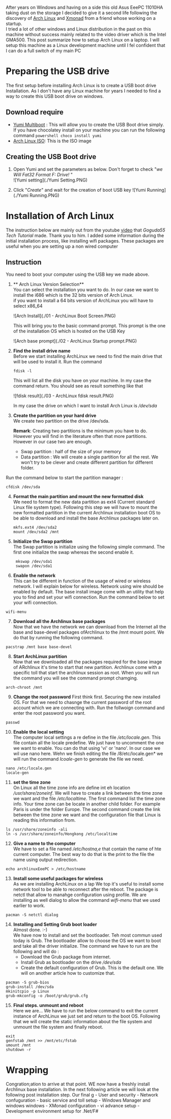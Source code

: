 After years on Windows and having on a side this old Asus EeePC 11010HA taking dust on the storage I decided to give it a second life following the discovery of [Arch Linux](https://www.archlinux.org) and [Xmonad](http://xmonad.org/) from a friend whose working on a startup.  
I tried a lot of other windows and Linux distribution in the past on this machine without success mainly related to the video driver which is the Intel GMA500.  This post summarize how to setup Arch Linux on a laptop.
I will setup this machine as a Linux development machine until I fel confident that I can do a full switch of my main PC

Preparing the USB drive
===
The first setup before installing Arch Linux is to create a USB boot drive Installation. As I don't have any Linux machine for years I needed to find a way to create this USB boot drive on windows.

Download require
---
- [Yumi Multiboot](http://www.pendrivelinux.com/yumi-multiboot-usb-creator/) : This will allow you to create the USB Boot drive simply. If you have chocolatey install on your machine you can run the following command ```powershell
choco install yumi```
- [Arch Linux ISO](https://www.archlinux.org/download/): This is the ISO image

Creating the USB Boot drive
---
1. Open Yumi and set the parameters as below. Don't forget to check "*we Will Fat32 Format F: Drive!* "  
   ![Yumi setting](./Yumi Setting.PNG)  

2. Click "*Create*" and wait for the creation of boot USB key
   ![Yumi Running](./Yumi Running.PNG)

Installation of Arch Linux
===
The instruction below are mainly out from the youtube   [video](https://www.youtube.com/watch?v=Wqh9AQt3nho) that *Goguda55 Tech Tutorial* made. Thank you to him.
I added some information during the initial installation process, like installing wifi packages. These packages are useful when you are setting up a non wired computer

Instruction
--

You need to boot your computer using the USB key we made above.

1. ** Arch Linux Version Selection**  
   You can select the installation you want to do. In our case we want to install the i686 which is the 32 bits version of Arch Linux.  
   if you want to install a 64 bits version of ArchLinux you will have to select x86_64

   ![Arch Install](./01 - ArchLinux Boot Screen.PNG)  

   This will bring you to the basic command prompt. This prompt is the one of the installation OS which is hosted on the USB Key

   ![Arch base prompt](./02 - ArchLinux Startup prompt.PNG)  

2. **Find the install drive name**  
 Before we start installing ArchLinux we need to find the main drive that will be used to install it.
   Run the command  
   ```batch
   fdisk -l
   ```  
   This will list all the disk you have on your machine. In my case the command return.  You should see as result something like that  

   ![fdisk result](./03 - ArchLinux fdisk result.PNG)

   In my case the drive on which I want to install Arch Linux is */dev/sda*

3. **Create the partition on your hard drive**  
   We create two partition on the drive /dev/sda.

   **Remark**: Creating two partitions is the minimum you have to do. However you will find in the literature often that more partitions. However in our case two are enough.

    * Swap partition : half of the size of your memory
    * Data partition : We will create a single partition for all the rest. We won't try to be clever and create different partition for different folder.  

 Run the command below to start the partition manager :  
   ```batch
   cfdisk /dev/sda
   ```  
4. **Format the main partition and mount the new formatted disk**   
    We need to format the new data partition as ext4 (Current standard Linux file system type). Following this step we will have to mount the new formatted partition in the current Archlinux installation boot OS to be able to download and install the base Archlinux packages later on.  
    ```batch
    mkfs.ext4 /dev/sda2
    mount /dev/sda2 /mnt
   ```  

5. **Initialize  the Swap partition**  
The Swap partition is initialize using the following simple command. The first one initialize the swap whereas the second enable it.  
   ```batch
    mkswap /dev/sda1
    swapon /dev/sda1
   ```
6. **Enable the network**  
 This can be different in function of the usage of wired or wireless network. I will explain below for wireless. Network using wire should be enabled by default. The base install image come with an utility that help you to find and set your wifi connection.  Run the command below to set your wifi connection.    
```batch
wifi-menu
```  
7. **Download all the Archlinux base packages**  
Now that we have the network we can download from the Internet all the base and base-devel packages ofArchlinux to the /mnt mount point. We do that by running the following command.  
```batch
pacstrap /mnt base base-devel
```    
8. **Start ArchLinux partition**  
Now that we downloaded all the packages required for the base image of ARchlinux it's time to start that new partition. Archlinux come with a specific toll that start the archlinux session as root. When you will run the command you will see the command prompt chamging.  
```batch
arch-chroot /mnt
```   
9. **Change the root password**
First think first. Securing the new installed OS. For that we need to chasnge the current password of the root account which we are connecting with. Run the follwoign command and enter the root password you want.  
```batch
passwd
```    
10. **Enable the local setting**  
The computer local settings a re define in the file  */etc/locale.gen*. This file contain all the locale predefine. We just have to uncomment the one we want to enable.  You can do that using 'vi' or 'nano'. In our case we wil use nano here. Wehn we finish editing the file /8/etc/locale.gen* we will run the command *lcoale-gen* to generate the file we need.  
```batch
nano /etc/locale.gen
locale-gen
```    
11. **set the time zone**  
On Linux all the time zone info are define int eh location */usr/share/zoneinf*. We will have to create a link between the time zone we want and the file */etc/localtime*. The first command list the time zone info. Your time zone can be locate in another child folder. For example Paris is under the folder Europe. The second command create the link between the time zone we want and the configuration file that Linux is reading this information from.  
```batch
ls /usr/share/zoneinfo -ali
ln -s /usr/share/zoneinfo/Hongkong /etc/localtime
```  
12. **Give a name to the computer**  
We have to set a file named */etc/hostna,e* that contain the name of hte current computer. The best way to do that is the print to the file the name using output redirection.  
```batch
echo archlinuxEeePC > /etc/hostname
```  
13. **Install some useful packages for wireless**  
As we are installing ArchLinux on a lap We top it's useful to install some  network tool to be able to reconnect after the reboot. The package is netctl that allow to manahge configuration using profile. We are installing as well dialog to allow the command *wifi-menu* that we used earlier to work.  
```batch
pacman -S netctl dialog
```  
14. **Installing and Setting Grub boot loader**  
Almost done.  :-)  
We have now to install and set the bootloader. Teh most commun used today is Grub. The bootloader allow to choose the OS we want to boot and take all the driver initialize. The command we have to run are the following and will do :
    - Download the Grub package from internet.
    - Install Grub as bootloader on the drive */dev/sda*
    - Create the default configuration of Grub. This is the default one. We will on another article how to customize that.  
```batch
pacman -S grub-bios
grub-install /dev/sda
mkinitcpio -p Linux
grub-mkconfig -o /boot/grub/grub.cfg
```  
15. **Final steps. unmount and reboot**  
Here we are... We have to run the below command to exit the current instance of ArchLinux we just set and return to the boot OS. Following that we will create the  static information about the file system and unmount the file system and finally reboot.  
```batch
exit
genfstab /mnt >> /mnt/etc/fstab
umount /mnt
shutdown -r
```  

Wrapping  
=======
Congration;ation to arrive at that point. WE now have a freshly install Archlinux base installation. In the next following article we will look at the following post installation step. Our final g
    - User and security
    - Network confuguration
    - basic service and toll setup
    - Windows Manager and windows windows
    - XMonad configuration
    - vi advance setup
    - Development environment setup for .Net/F#
